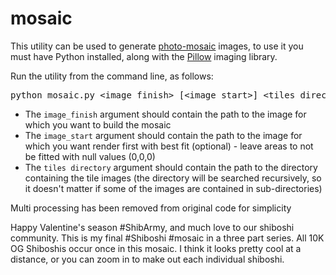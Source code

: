 # mosaic

This utility can be used to generate [photo-mosaic](http://en.wikipedia.org/wiki/Photographic_mosaic) images, to use it you must have Python installed, along with the [Pillow](http://pillow.readthedocs.org/en/latest/) imaging library.

Run the utility from the command line, as follows:

<pre>python mosaic.py &lt;image_finish&gt; [&lt;image_start&gt;] &lt;tiles directory&gt;
</pre>

*   The `image_finish` argument should contain the path to the image for which you want to build the mosaic
*   The `image_start` argument should contain the path to the image for which you want render first with best fit (optional) - leave areas to not be fitted with null values (0,0,0)
*   The `tiles directory` argument should contain the path to the directory containing the tile images (the directory will be searched recursively, so it doesn't matter if some of the images are contained in sub-directories)

Multi processing has been removed from original code for simplicity

Happy Valentine's season #ShibArmy, and much love to our shiboshi community.  This is my final #Shiboshi #mosaic in a three part series. All 10K OG Shiboshis occur once in this mosaic. I think it looks pretty cool at a distance, or you can zoom in to make out each individual shiboshi.
